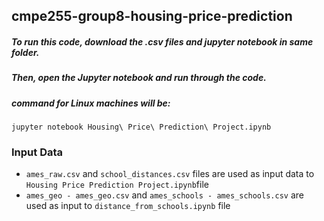 ## cmpe255-group8-housing-price-prediction

##### To run this code, download the .csv files and jupyter notebook in same folder. 
##### Then, open the Jupyter notebook and run through the code. 
##### command for Linux machines will be:
```console
jupyter notebook Housing\ Price\ Prediction\ Project.ipynb
```

### Input Data ##

* ```ames_raw.csv``` and ```school_distances.csv``` files are used as input data to ```Housing Price Prediction Project.ipynb```file
* ```ames_geo - ames_geo.csv``` and ```ames_schools - ames_schools.csv``` are used as input to ```distance_from_schools.ipynb``` file 
